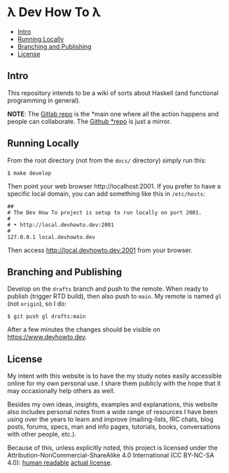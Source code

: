 # λ Dev How To λ

* [Intro](#intro)
* [Running Locally](#running-locally)
* [Branching and Publishing](#branching-and-publishing)
* [License](#license)

## Intro

This repository intends to be a wiki of sorts about Haskell (and functional
programming in general).

**NOTE**: The [Gitlab repo](https://gitlab.com/devhowto/Dev-HowTo) is the
*main one where all the action happens and people can collaborate. The [Github
*repo](https://github.com/FernandoBasso/Dev-How-To) is just a mirror.

## Running Locally

From the root directory (not from the `docs/` directory) simply run this:

```text
$ make develop
```

Then point your web browser http://localhost:2001. If you prefer to have a
specific local domain, you can add something like this in `/etc/hosts`:

```text
##
# The Dev How To project is setup to run locally on port 2001.
#
# • http://local.devhowto.dev:2001
#
127.0.0.1 local.devhowto.dev
```

Then access http://local.devhowto.dev:2001 from your browser.

## Branching and Publishing

Develop on the `drafts` branch and push to the remote. When ready to
publish (trigger RTD build), then also push to `main`. My remote is
named `gl` (not `origin`), so I do:

```
$ git push gl drafts:main
```

After a few minutes the changes should be visible on
https://www.devhowto.dev.

## License

My intent with this website is to have the my study notes easily
accessible online for my own personal use. I share them publicly with
the hope that it may occasionally help others as well.

Besides my own ideas, insights, examples and explanations, this website
also includes personal notes from a wide range of resources I have been
using over the years to learn and improve (mailing-lists, IRC chats,
blog posts, forums, specs, man and info pages, tutorials, books,
conversations with other people, etc.).

Because of this, unless explicitly noted, this project is licensed under
the Attribution-NonCommercial-ShareAlike 4.0 International (CC BY-NC-SA
4.0):
[human readable](https://creativecommons.org/licenses/by-nc-sa/4.0/)
[actual license](https://creativecommons.org/licenses/by-nc-sa/4.0/legalcode).

